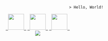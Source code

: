 ```
                                                 > Hello, World!
```
<div align="center">
<a href="https://www.linkedin.com/in/riq-dev"><code> <img width="50px" src="https://user-images.githubusercontent.com/76833081/129075769-ef824aa0-4fb4-4097-a921-e44655c228ca.png"> </code></a>
<a href="https://programathor.com.br/users/114493/"><code> <img width="50px" src="https://github.com/riq-dev/Icons/blob/main/icons/programathork.png?raw=true"> </code></a>
<a href="mailto:luis.riq.henrique@gmail.com"><code> <img width="50px" src="https://github.com/riq-dev/Icons/blob/main/icons/gmail.png?raw=true"> </code></a>
</div>
<div align="center">
<img src="https://github-readme-stats-anuraghazra1.vercel.app/api/top-langs/?username=riq-dev&layout=compact&theme=gotham&hide_title=true"/></a>
</div>


